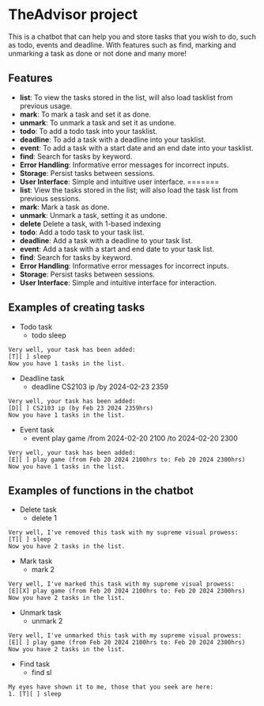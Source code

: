 # TheAdvisor project
This is a chatbot that can help you and store tasks that you wish to do, such as todo, events and deadline. With features such as find, marking and unmarking a task as done or not done and many more!

## Features
- **list**: To view the tasks stored in the list, will also load tasklist from previous usage.
- **mark**: To mark a task and set it as done.
- **unmark**: To unmark a task and set it as undone.
- **todo**: To add a todo task into your tasklist.
- **deadline**: To add a task with a deadline into your tasklist.
- **event**: To add a task with a start date and an end date into your tasklist.
- **find**: Search for tasks by keyword.
- **Error Handling**: Informative error messages for incorrect inputs.
- **Storage**: Persist tasks between sessions.
- **User Interface**: Simple and intuitive user interface.
=======
- **list**: View the tasks stored in the list; will also load the task list from previous sessions.
- **mark**: Mark a task as done.
- **unmark**: Unmark a task, setting it as undone.
- **delete** Delete a task, with 1-based indexing
- **todo**: Add a todo task to your task list.
- **deadline**: Add a task with a deadline to your task list.
- **event**: Add a task with a start and end date to your task list.
- **find**: Search for tasks by keyword.
- **Error Handling**: Informative error messages for incorrect inputs.
- **Storage**: Persist tasks between sessions.
- **User Interface**: Simple and intuitive interface for interaction.

## Examples of creating tasks
- Todo task
  - todo sleep
```
Very well, your task has been added: 
[T][ ] sleep
Now you have 1 tasks in the list.
```
- Deadline task
  - deadline CS2103 ip /by 2024-02-23 2359
```
Very well, your task has been added: 
[D][ ] CS2103 ip (by Feb 23 2024 2359hrs)
Now you have 1 tasks in the list.
```
- Event task
  - event play game /from 2024-02-20 2100 /to 2024-02-20 2300
```
Very well, your task has been added: 
[E][ ] play game (from Feb 20 2024 2100hrs to: Feb 20 2024 2300hrs)
Now you have 1 tasks in the list.
```

## Examples of functions in the chatbot
- Delete task
  - delete 1
```
Very well, I've removed this task with my supreme visual prowess: 
[T][ ] sleep
Now you have 2 tasks in the list.
```
- Mark task
  - mark 2
```
Very well, I've marked this task with my supreme visual prowess: 
[E][X] play game (from Feb 20 2024 2100hrs to: Feb 20 2024 2300hrs)
Now you have 2 tasks in the list.
```
- Unmark task
   - unmark 2
```
Very well, I've unmarked this task with my supreme visual prowess: 
[E][ ] play game (from Feb 20 2024 2100hrs to: Feb 20 2024 2300hrs)
Now you have 2 tasks in the list.
```
- Find task
  - find sl
```
My eyes have shown it to me, those that you seek are here:
1. [T][ ] sleep
```

